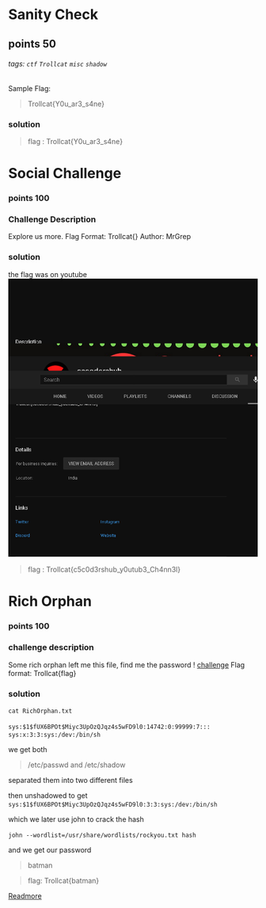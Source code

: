 # Sanity Check

## points 50
###### tags: `ctf` `Trollcat` `misc` `shadow`
Sample Flag: 
> Trollcat{Y0u_ar3_s4ne}

### solution 

> flag : Trollcat{Y0u_ar3_s4ne}

# Social Challenge
### points 100

### Challenge Description 
Explore us more. 
Flag Format: 
Trollcat{} 
Author: MrGrep

### solution 
the flag was on youtube 
![](youtube.png)

> flag : Trollcat{c5c0d3rshub_y0utub3_Ch4nn3l}

# Rich Orphan
### points 100

### challenge description
Some rich orphan left me this file, find me the password !
<a href="https://cdn.discordapp.com/attachments/782656136976662539/807551386505969684/RichOrphan.txt">challenge</a>
Flag format: 
Trollcat{flag}

### solution 

```
cat RichOrphan.txt 

sys:$1$fUX6BPOt$Miyc3UpOzQJqz4s5wFD9l0:14742:0:99999:7:::
sys:x:3:3:sys:/dev:/bin/sh
```
we get both 
> /etc/passwd and /etc/shadow

separated them into two different files 

then unshadowed to get
```sys:$1$fUX6BPOt$Miyc3UpOzQJqz4s5wFD9l0:3:3:sys:/dev:/bin/sh```

which we later use john to crack the hash 

```john --wordlist=/usr/share/wordlists/rockyou.txt hash```

and we get our password 
> batman 

>flag: Trollcat{batman}

<a href="https://erev0s.com/blog/cracking-etcshadow-john/">Readmore</a>

